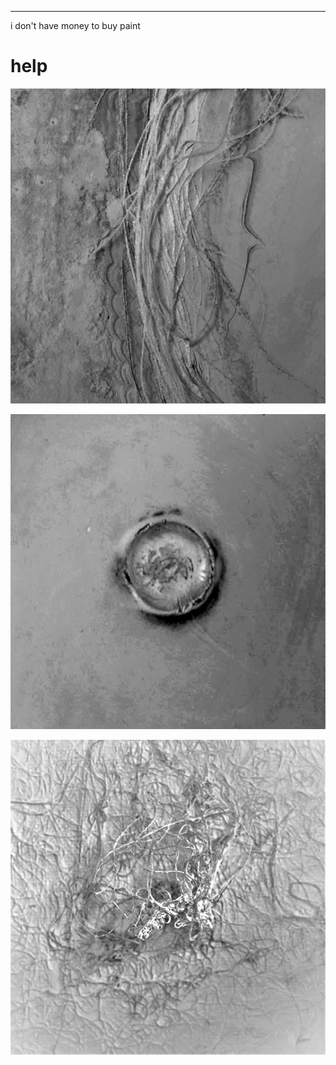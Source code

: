 ---
i don't have money to buy paint

# help

![](./pilt11.jpg)

![](./pilt12.jpg)

![](./pilt13.jpg)
